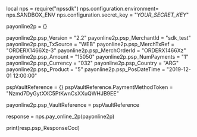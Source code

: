 local nps = require("npssdk")
nps.configuration.environment= nps.SANDBOX_ENV
nps.configuration.secret_key = "_YOUR_SECRET_KEY_"


payonline2p = {}

payonline2p.psp_Version = "2.2"
payonline2p.psp_MerchantId = "sdk_test"
payonline2p.psp_TxSource = "WEB"
payonline2p.psp_MerchTxRef = "ORDERX1466Xz-3"
payonline2p.psp_MerchOrderId = "ORDERX1466Xz"
payonline2p.psp_Amount = "15050"
payonline2p.psp_NumPayments = "1"
payonline2p.psp_Currency = "032"
payonline2p.psp_Country = "ARG"
payonline2p.psp_Product = "5"
payonline2p.psp_PosDateTime = "2019-12-01 12:00:00"

pspVaultReference = {}
pspVaultReference.PaymentMethodToken = "Nzmd7DyGytXXC5PtKwnCsXXuQWHJB9EE"

payonline2p.psp_VaultReference = pspVaultReference

response = nps.pay_online_2p(payonline2p)

print(resp.psp_ResponseCod)
